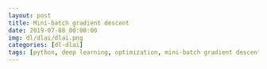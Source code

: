 ```yaml
---
layout: post
title: Mini-batch gradient descent
date: 2019-07-08 00:00:00
img: dl/dlai/dlai.png
categories: [dl-dlai] 
tags: [python, deep learning, optimization, mini-batch gradient descent] # add tag
---
```



